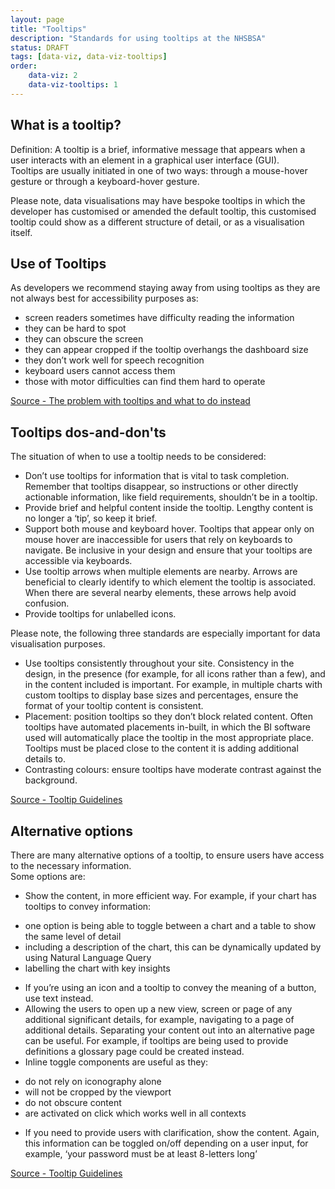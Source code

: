 ```yaml
---
layout: page
title: "Tooltips"
description: "Standards for using tooltips at the NHSBSA"
status: DRAFT
tags: [data-viz, data-viz-tooltips]
order:
    data-viz: 2
    data-viz-tooltips: 1
---
```

## What is a tooltip?  
  
Definition: A tooltip is a brief, informative message that appears when a user interacts with an element in a graphical user interface (GUI).  
Tooltips are usually initiated in one of two ways: through a mouse-hover gesture or through a keyboard-hover gesture.  
  
Please note, data visualisations may have bespoke tooltips in which the developer has customised or amended the default tooltip, this customised tooltip could show as a different structure of detail, or as a visualisation itself.  
  
## Use of Tooltips  
  
As developers we recommend staying away from using tooltips as they are not always best for accessibility purposes as:  
-	screen readers sometimes have difficulty reading the information
-	they can be hard to spot
-	they can obscure the screen
-	they can appear cropped if the tooltip overhangs the dashboard size
-	they don’t work well for speech recognition
-	keyboard users cannot access them
-	those with motor difficulties can find them hard to operate  
  
[Source - The problem with tooltips and what to do instead][tool 1]  
  
## Tooltips dos-and-don'ts  
  
The situation of when to use a tooltip needs to be considered:  
-	Don’t use tooltips for information that is vital to task completion. Remember that tooltips disappear, so instructions or other directly actionable information, like field requirements, shouldn’t be in a tooltip.
-	Provide brief and helpful content inside the tooltip. Lengthy content is no longer a ‘tip’, so keep it brief.
-	Support both mouse and keyboard hover. Tooltips that appear only on mouse hover are inaccessible for users that rely on keyboards to navigate. Be inclusive in your design and ensure that your tooltips are accessible via keyboards.
-	Use tooltip arrows when multiple elements are nearby. Arrows are beneficial to clearly identify to which element the tooltip is associated. When there are several nearby elements, these arrows help avoid confusion.
-	Provide tooltips for unlabelled icons.  
  
Please note, the following three standards are especially important for data visualisation purposes.  
-	Use tooltips consistently throughout your site. Consistency in the design, in the presence (for example, for all icons rather than a few), and in the content included is important. For example, in multiple charts with custom tooltips to display base sizes and percentages, ensure the format of your tooltip content is consistent.
-	Placement: position tooltips so they don’t block related content. Often tooltips have automated placements in-built, in which the BI software used will automatically place the tooltip in the most appropriate place. Tooltips must be placed close to the content it is adding additional details to. 
-	Contrasting colours: ensure tooltips have moderate contrast against the background.  
  
[Source - Tooltip Guidelines][tool 2]  
  
## Alternative options  
  
There are many alternative options of a tooltip, to ensure users have access to the necessary information.  
Some options are:  
-	Show the content, in more efficient way. For example, if your chart has tooltips to convey information:
*	one option is being able to toggle between a chart and a table to show the same level of detail
*	including a description of the chart, this can be dynamically updated by using Natural Language Query
*	labelling the chart with key insights
-	If you’re using an icon and a tooltip to convey the meaning of a button, use text instead.
-	Allowing the users to open up a new view, screen or page of any additional significant details, for example, navigating to a page of additional details. Separating your content out into an alternative page can be useful. For example, if tooltips are being used to provide definitions a glossary page could be created instead.
-	Inline toggle components are useful as they:
*	do not rely on iconography alone
*	will not be cropped by the viewport
*	do not obscure content
*	are activated on click which works well in all contexts
-	If you need to provide users with clarification, show the content. Again, this information can be toggled on/off depending on a user input, for example, ‘your password must be at least 8-letters long’  
  
[Source - Tooltip Guidelines][tool 3]  
  

[tool 1]: https://adamsilver.io/blog/the-problem-with-tooltips-and-what-to-do-instead/
[tool 2]: https://www.nngroup.com/articles/tooltip-guidelines/
[tool 3]: https://www.nngroup.com/articles/tooltip-guidelines/
